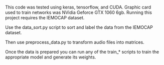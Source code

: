 This code was tested using keras, tensorflow, and CUDA. Graphic card used to train networks was NVidia Geforce GTX 1060 6gb.
Running this project requires the IEMOCAP dataset.

Use the data_sort.py script to sort and label the data from the IEMOCAP dataset.

Then use preprocess_data.py to transform audio files into matrices.

Once the data is prepared you can run any of the train_* scripts to train the appropriate model and generate its weights.

